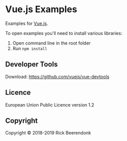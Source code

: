 # Vue.js Examples

Examples for [Vue.js](https://vuejs.org).

To open examples you'll need to install various libraries:

1. Open command line in the root folder
2. Run `npm install`

## Developer Tools

Download: https://github.com/vuejs/vue-devtools

## Licence

European Union Public Licence version 1.2

## Copyright

Copyright © 2018-2019 Rick Beerendonk

